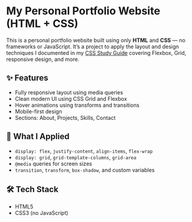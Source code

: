 # My Personal Portfolio Website (HTML + CSS)

This is a personal portfolio website built using only **HTML** and **CSS** — no frameworks or JavaScript. It’s a project to apply the layout and design techniques I documented in my [CSS Study Guide](#) covering Flexbox, Grid, responsive design, and more.

## ✨ Features

- Fully responsive layout using media queries
- Clean modern UI using CSS Grid and Flexbox
- Hover animations using transforms and transitions
- Mobile-first design
- Sections: About, Projects, Skills, Contact

## 🧠 What I Applied

- `display: flex`, `justify-content`, `align-items`, `flex-wrap`
- `display: grid`, `grid-template-columns`, `grid-area`
- `@media` queries for screen sizes
- `transition`, `transform`, `box-shadow`, and custom variables

## 🛠 Tech Stack

- HTML5
- CSS3 (no JavaScript)
